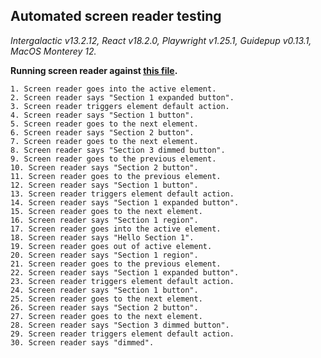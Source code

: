 ## Automated screen reader testing

_Intergalactic v13.2.12, React v18.2.0, Playwright v1.25.1,
Guidepup v0.13.1, MacOS Monterey 12._

**Running screen reader against [this file](https://github.com/semrush/intergalactic/blob/master/website/docs/components/accordion/examples/base.jsx).**

```
1. Screen reader goes into the active element.
2. Screen reader says "Section 1 expanded button".
3. Screen reader triggers element default action.
4. Screen reader says "Section 1 button".
5. Screen reader goes to the next element.
6. Screen reader says "Section 2 button".
7. Screen reader goes to the next element.
8. Screen reader says "Section 3 dimmed button".
9. Screen reader goes to the previous element.
10. Screen reader says "Section 2 button".
11. Screen reader goes to the previous element.
12. Screen reader says "Section 1 button".
13. Screen reader triggers element default action.
14. Screen reader says "Section 1 expanded button".
15. Screen reader goes to the next element.
16. Screen reader says "Section 1 region".
17. Screen reader goes into the active element.
18. Screen reader says "Hello Section 1".
19. Screen reader goes out of active element.
20. Screen reader says "Section 1 region".
21. Screen reader goes to the previous element.
22. Screen reader says "Section 1 expanded button".
23. Screen reader triggers element default action.
24. Screen reader says "Section 1 button".
25. Screen reader goes to the next element.
26. Screen reader says "Section 2 button".
27. Screen reader goes to the next element.
28. Screen reader says "Section 3 dimmed button".
29. Screen reader triggers element default action.
30. Screen reader says "dimmed".
```
